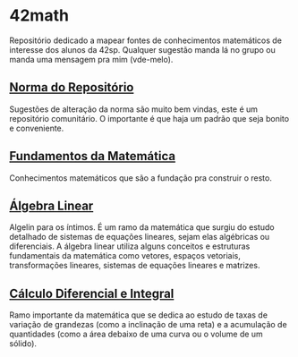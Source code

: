 # 42math
Repositório dedicado a mapear fontes de conhecimentos matemáticos de interesse dos alunos da 42sp. Qualquer sugestão manda lá no grupo ou manda uma mensagem pra mim (vde-melo).

## [Norma do Repositório](https://github.com/vinicius111andrade/42math/blob/main/norma.md)  
Sugestões de alteração da norma são muito bem vindas, este é um repositório comunitário. O importante é que haja um padrão que seja bonito e conveniente.

## [Fundamentos da Matemática](https://github.com/vinicius111andrade/42math/blob/main/fundamentos.md)  
Conhecimentos matemáticos que são a fundação pra construir o resto.

## [Álgebra Linear](https://github.com/vinicius111andrade/42math/blob/main/algebra_linear.md)  
Algelin para os íntimos. É um ramo da matemática que surgiu do estudo detalhado de sistemas de equações lineares, sejam elas algébricas ou diferenciais. A álgebra linear utiliza alguns conceitos e estruturas fundamentais da matemática como vetores, espaços vetoriais, transformações lineares, sistemas de equações lineares e matrizes.

## [Cálculo Diferencial e Integral](https://github.com/vinicius111andrade/42math/edit/main/calculus.md)  
Ramo importante da matemática que se dedica ao estudo de taxas de variação de grandezas (como a inclinação de uma reta) e a acumulação de quantidades (como a área debaixo de uma curva ou o volume de um sólido).
